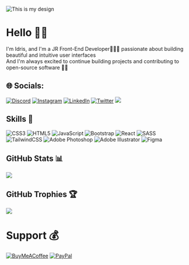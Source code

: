 ![This is my design](https://github.com/BlackFury117/BlackFury117/blob/main/Edit-me.jpg?raw=true)

# Hello 👋🏾

I'm Idris, and I'm a JR Front-End Developer👨🏾‍💻 passionate about building beautiful and intuitive user interfaces <br>
And I'm always excited to continue building projects and contributing to open-source software ✊🏾


## 🌐 Socials:
[![Discord](https://img.shields.io/badge/Discord-%237289DA.svg?logo=discord&logoColor=white)](https://discord.gg/blackfury117) [![Instagram](https://img.shields.io/badge/Instagram-%23E4405F.svg?logo=Instagram&logoColor=white)](https://instagram.com/blackfury.117) [![LinkedIn](https://img.shields.io/badge/LinkedIn-%230077B5.svg?logo=linkedin&logoColor=white)](https://linkedin.com/in/linkedin.com/in/id-diallo) [![Twitter](https://img.shields.io/badge/Twitter-%231DA1F2.svg?logo=Twitter&logoColor=white)](https://twitter.com/blackfury117) [![](https://visitcount.itsvg.in/api?id=BlackFury117&icon=5&color=0)](https://visitcount.itsvg.in)

## Skills 🎯
![CSS3](https://img.shields.io/badge/css3-%231572B6.svg?style=for-the-badge&logo=css3&logoColor=white) ![HTML5](https://img.shields.io/badge/html5-%23E34F26.svg?style=for-the-badge&logo=html5&logoColor=white) ![JavaScript](https://img.shields.io/badge/javascript-%23323330.svg?style=for-the-badge&logo=javascript&logoColor=%23F7DF1E) ![Bootstrap](https://img.shields.io/badge/bootstrap-%23563D7C.svg?style=for-the-badge&logo=bootstrap&logoColor=white) ![React](https://img.shields.io/badge/react-%2320232a.svg?style=for-the-badge&logo=react&logoColor=%2361DAFB) ![SASS](https://img.shields.io/badge/SASS-hotpink.svg?style=for-the-badge&logo=SASS&logoColor=white) ![TailwindCSS](https://img.shields.io/badge/tailwindcss-%2338B2AC.svg?style=for-the-badge&logo=tailwind-css&logoColor=white) ![Adobe Photoshop](https://img.shields.io/badge/adobephotoshop-%2331A8FF.svg?style=for-the-badge&logo=adobephotoshop&logoColor=white) ![Adobe Illustrator](https://img.shields.io/badge/adobeillustrator-%23FF9A00.svg?style=for-the-badge&logo=adobeillustrator&logoColor=white) 	![Figma](https://img.shields.io/badge/figma-%23F24E1E.svg?style=for-the-badge&logo=figma&logoColor=white)
## GitHub Stats 📊
![](https://github-readme-stats.vercel.app/api/top-langs/?username=BlackFury117&theme=dark&hide_border=false&include_all_commits=false&count_private=false&layout=compact)

## GitHub Trophies 🏆
![](https://github-profile-trophy.vercel.app/?username=BlackFury117&theme=onedark&no-frame=false&no-bg=false&margin-w=4)

# Support 💰
  [![BuyMeACoffee](https://img.shields.io/badge/Buy%20Me%20a%20Coffee-ffdd00?style=for-the-badge&logo=buy-me-a-coffee&logoColor=black)](https://buymeacoffee.com/iddiallo117) [![PayPal](https://img.shields.io/badge/PayPal-00457C?style=for-the-badge&logo=paypal&logoColor=white)](https://paypal.me/iddiallo117) 
